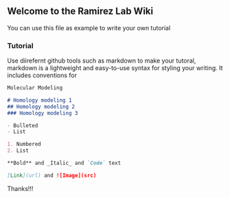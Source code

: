 ## Welcome to the Ramirez Lab Wiki

You can use this file as example to write your own tutorial

### Tutorial
Use diirefernt github tools such as markdown to make your tutoral, markdown is a lightweight and easy-to-use syntax for styling your writing. It includes conventions for

```markdown
Molecular Modeling

# Homology modeling 1
## Homology modeling 2
### Homology modeling 3

- Bulleted
- List

1. Numbered
2. List

**Bold** and _Italic_ and `Code` text

[Link](url) and ![Image](src)
```

Thanks!!!
